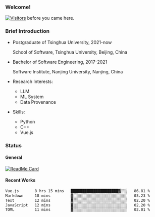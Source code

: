 ### Welcome!

[![Visitors](https://visitor-badge.laobi.icu/badge?page_id=HermitSun.HermitSun)]() before you came here.

### Brief Introduction

- Postgraduate of Tsinghua University, 2021-now
  
  School of Software, Tsinghua University, Beijing, China

- Bachelor of Software Engineering, 2017-2021
  
  Software Institute, Nanjing University, Nanjing, China

- Research Interests:
  - LLM
  - ML System
  - Data Provenance

- Skills:
  - Python
  - C++
  - Vue.js

### Status

#### General

[![ReadMe Card](https://github-readme-stats.hermitsun.vercel.app/api?username=HermitSun&count_private=true&show_icons=true)]()

#### Recent Works

<!--START_SECTION:waka-->

```txt
Vue.js       8 hrs 15 mins   █████████████████████▓░░░   86.81 %
Markdown     18 mins         ▓░░░░░░░░░░░░░░░░░░░░░░░░   03.23 %
Text         12 mins         ▓░░░░░░░░░░░░░░░░░░░░░░░░   02.20 %
JavaScript   12 mins         ▓░░░░░░░░░░░░░░░░░░░░░░░░   02.20 %
TOML         11 mins         ▓░░░░░░░░░░░░░░░░░░░░░░░░   02.01 %
```

<!--END_SECTION:waka-->
